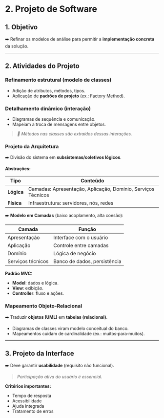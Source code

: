 # **2. Projeto de Software**

## 1. Objetivo

➡️ Refinar os modelos de análise para permitir a **implementação concreta** da solução.

---
## 2. Atividades do Projeto

### **Refinamento estrutural (modelo de classes)**

- Adição de atributos, métodos, tipos.
- Aplicação de **padrões de projeto** (ex.: Factory Method).

### **Detalhamento dinâmico (interação)**

- Diagramas de sequência e comunicação.
- Mapeiam a troca de mensagens entre objetos.

> *🧩 Métodos nas classes são extraídos dessas interações.*

### **Projeto da Arquitetura**

➡️ Divisão do sistema em **subsistemas/coletivos lógicos**.

**Abstrações:**

| Tipo       | Conteúdo                                                     |
| ---------- | ------------------------------------------------------------ |
| **Lógica** | Camadas: Apresentação, Aplicação, Domínio, Serviços Técnicos |
| **Física** | Infraestrutura: servidores, nós, redes                       |

➡️ **Modelo em Camadas** (baixo acoplamento, alta coesão):

| Camada            | Função                       |
| ----------------- | ---------------------------- |
| Apresentação      | Interface com o usuário      |
| Aplicação         | Controle entre camadas       |
| Domínio           | Lógica de negócio            |
| Serviços técnicos | Banco de dados, persistência |

**Padrão MVC:**

- **Model**: dados e lógica.
- **View**: exibição.
- **Controller**: fluxo e ações.

### **Mapeamento Objeto‑Relacional**

➡️ Traduzir **objetos (UML)** em **tabelas (relacional)**.

- Diagramas de classes viram modelo conceitual do banco.
- Mapeamentos cuidam de cardinalidade (ex.: muitos‑para‑muitos).

---
## 3. Projeto da Interface

➡️ Deve garantir **usabilidade** (requisito não funcional).  

> *Participação ativa do usuário é essencial.*

**Critérios importantes:**

- Tempo de resposta
- Acessibilidade
- Ajuda integrada
- Tratamento de erros